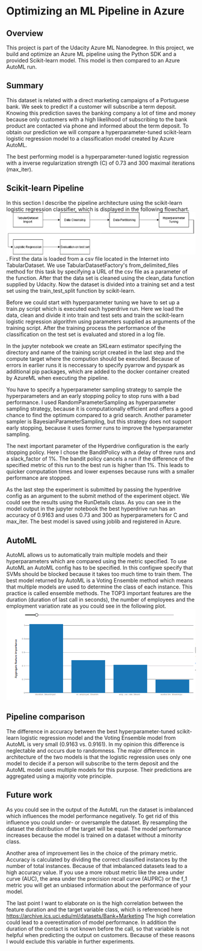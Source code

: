 # Optimizing an ML Pipeline in Azure

## Overview
This project is part of the Udacity Azure ML Nanodegree.
In this project, we build and optimize an Azure ML pipeline using the Python SDK and a provided Scikit-learn model.
This model is then compared to an Azure AutoML run.

## Summary
This dataset is related with a direct marketing campaigns of a Portuguese bank. We seek to predict if a customer will subscribe 
a term deposit. Knowing this prediction saves the banking company a lot of time and money because only customers with a high likelihood
of subscribing to the bank product are contacted via phone and informed about the term deposit. 
To obtain our prediction we will compare a hyperparameter-tuned scikit-learn logistic regression model to a classification model created by Azure AutoML.

The best performing model is a hyperparameter-tuned logistic regression with a inverse regularization strength (C) of 0.73 and 300 maximal iterations (max_iter).

## Scikit-learn Pipeline

In this section I describe the pipeline architecture using the scikit-learn logistic regression classifier, which is displayed in the following flowchart.
![scikit-learn pipeline](./figures/Pipeline_MLProject1.png).
First the data is loaded from a csv file located in the Internet into TabularDataset. We use TabularDatasetFactory's from_delimited_files method for this task by specifying 
a URL of the csv file as a parameter of the function. After that the data set is cleaned using the clean_data function supplied by Udacity. Now the dataset is divided into a 
training set and a test set using the train_test_split function by scikit-learn. 

Before we could start with hyperparameter tuning we have to set up a train.py script which is executed each hyperdrive run. Here we load the data, clean and divide it into train and test sets 
and train the scikit-learn logistic regression algorithm using parameters supplied as arguments of the training script.
After the training process the performance of the classification on the test set is evaluated and stored in a log file. 

In the jupyter notebook we create an SKLearn estimator specifying the directory and name of the training script created in the last step and the compute target where the compution should be executed. 
Because of errors in earlier runs it is neccessary to specify pyarrow and pyspark as additional pip packages, which are added to the docker container created by AzureML when executing the pipeline.

You have to specify a hyperparameter sampling strategy to sample the hyperparameters and an early stopping policy to stop runs with a bad performance.
I used RandomParameterSampling as hyperparameter sampling strategy, because it is computationally efficient and offers a good chance to find the optimum compared to a grid search. Another parameter sampler 
is BayesianParameterSampling, but this strategy does not support early stopping, because it uses former runs to improve the hyperparameter sampling.

The next important parameter of the Hyperdrive configuration is the early stopping policy. Here I chose the BanditPolicy with a delay of three runs and a slack_factor of 1%.
The bandit policy cancels a run if the difference of the specified metric of this run to the best run is higher than 1%. This leads to quicker computation times and lower expenses because runs with a smaller performance are stopped.

As the last step the experiment is submitted by passing the hyperdrive config as an argument to the submit method of the experiment object. We could see the results using the 
RunDetails class. As you can see in the model output in the jupyter notebook the best hyperdrive run has an accuracy of 0.9163 and uses 0.73 and 300 as hyperparameters for C and max_iter.
The best model is saved using joblib and registered in Azure.

## AutoML
AutoML allows us to automatically train multiple models and their hyperparameters which are compared using the metric specified. To use AutoML an AutoML config has to be specified. In this configwe specify that 
SVMs should be blocked because it takes too much time to train them. 
The best model returned by AutoML is a Voting Ensemble method which means that multiple models are used to determine the class of each instance. This practice is called ensemble methods.
The TOP3 important features are the duration (duration of last call in seconds), the number of employees and the employment variation rate as you could see in the following plot.
![feature importance](./figures/feature_importance.png)

## Pipeline comparison
The difference in accuracy between the best hyperparameter-tuned scikit-learn logistic regression model and the Voting Ensemble model from AutoML is very small (0.9163 vs. 0.9161). In my opinion this difference is neglectable and occurs due to randomness.
The major difference in architecture of the two models is that the logistic regression uses only one model to decide if a person will subscribe to the term deposit and the AutoML model uses multiple models for this purpose. Their predictions are aggregated using a majority vote principle.
 

## Future work
As you could see in the output of the AutoML run the dataset is imbalanced which influences the model performance negatively. To get rid of this influence you could under- or oversample the dataset. 
By resampling the dataset the distribution of the target will be equal. The model performance increases because the model is trained on a dataset without a minority class.

Another area of improvement lies in the choice of the primary metric. Accuracy is calculated by dividing the correct classified instances by the number of total instances. Because of that 
imbalanced datasets lead to a high accuracy value. If you use a more robust metric like the area under curve (AUC), the area under the precision recall curve (AUPRC) or the f_1 metric you will get an 
unbiased information about the performance of your model.

The last point I want to elaborate on is the high correlation between the feature duration and the target variable class, which is referenced here https://archive.ics.uci.edu/ml/datasets/Bank+Marketing
The high correlation could lead to a overestimation of model performance. In addition the duration of the contact is not known before the call, so that variable is not helpful when predicting the output 
on customers. Because of these reasons I would exclude this variable in further experiments.

